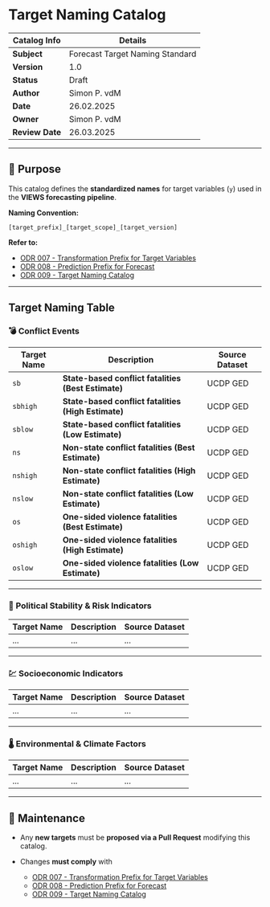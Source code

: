 # Target Naming Catalog  

| Catalog Info     | Details |
|-----------------|---------|
| **Subject**     | Forecast Target Naming Standard |
| **Version**     | 1.0 |
| **Status**      | Draft |
| **Author**      | Simon P. vdM |
| **Date**        | 26.02.2025 |
| **Owner**       | Simon P. vdM |
| **Review Date** | 26.03.2025 |

---

## 📌 Purpose  

This catalog defines the **standardized names** for target variables (`y`) used in the **VIEWS forecasting pipeline**.  

**Naming Convention:**  
```plaintext
[target_prefix]_[target_scope]_[target_version]
```

**Refer to:** 
- [ODR 007 - Transformation Prefix for Target Variables](https://github.com/views-platform/docs/blob/main/ODRs/general_007__transformation_prefix_for_target.md) 
- [ODR 008 - Prediction Prefix for Forecast](https://github.com/views-platform/docs/blob/main/ODRs/general_008_prediction_prefix_for_forecasts.md)  
- [ODR 009 - Target Naming Catalog](https://github.com/views-platform/docs/blob/main/ODRs/general_009_target_naming_catlog.md)  


---

## **Target Naming Table**  

### **💣 Conflict Events**  

| Target Name | Description | Source Dataset |
|------------|-------------|----------------|
| `sb`  | **State-based conflict fatalities (Best Estimate)** | UCDP GED |
| `sbhigh`  | **State-based conflict fatalities (High Estimate)** | UCDP GED |
| `sblow`   | **State-based conflict fatalities (Low Estimate)** | UCDP GED |
| `ns`  | **Non-state conflict fatalities (Best Estimate)** | UCDP GED |
| `nshigh`  | **Non-state conflict fatalities (High Estimate)** | UCDP GED |
| `nslow`   | **Non-state conflict fatalities (Low Estimate)** | UCDP GED |
| `os`  | **One-sided violence fatalities (Best Estimate)** | UCDP GED |
| `oshigh`  | **One-sided violence fatalities (High Estimate)** | UCDP GED |
| `oslow`   | **One-sided violence fatalities (Low Estimate)** | UCDP GED |

---

### **🚨 Political Stability & Risk Indicators**  

| Target Name | Description | Source Dataset |
|------------|-------------|----------------|
|... |... |... |

---

### **💹 Socioeconomic Indicators**  

| Target Name | Description | Source Dataset |
|------------|-------------|----------------|
|... |... |... |
---

### **🌡️ Environmental & Climate Factors**  

| Target Name | Description | Source Dataset |
|------------|-------------|----------------|
|... |... |... |
---

## 📌 Maintenance  

- Any **new targets** must be **proposed via a Pull Request** modifying this catalog.  
- Changes **must comply** with 

    - [ODR 007 - Transformation Prefix for Target Variables](https://github.com/views-platform/docs/blob/main/ODRs/general_007__transformation_prefix_for_target.md) 
    - [ODR 008 - Prediction Prefix for Forecast](https://github.com/views-platform/docs/blob/main/ODRs/general_008_prediction_prefix_for_forecasts.md)  
    - [ODR 009 - Target Naming Catalog](https://github.com/views-platform/docs/blob/main/ODRs/general_009_target_naming_catlog.md)  

